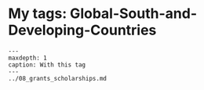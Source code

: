 # My tags: Global-South-and-Developing-Countries

```{toctree}
---
maxdepth: 1
caption: With this tag
---
../08_grants_scholarships.md
```
